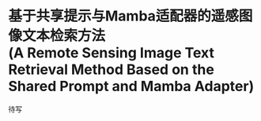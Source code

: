 # 基于共享提示与Mamba适配器的遥感图像文本检索方法<br>(A Remote Sensing Image Text Retrieval Method Based on the Shared Prompt and Mamba Adapter)

待写

